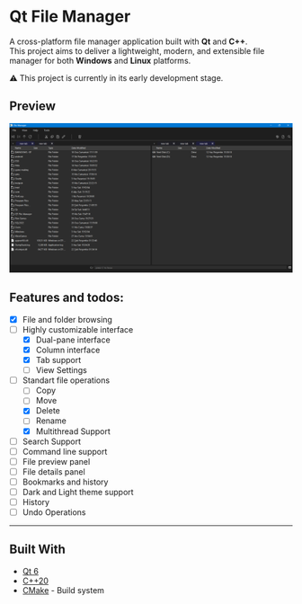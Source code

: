 # Qt File Manager

A cross-platform file manager application built with **Qt** and **C++**.  
This project aims to deliver a lightweight, modern, and extensible file manager for both **Windows** and **Linux** platforms.

⚠️ This project is currently in its early development stage.



## Preview 
![preview](https://github.com/yunnsbz/File-Manager/blob/feature-file-operations/preview.png)

## Features and todos:

- [x] File and folder browsing
- [ ] Highly customizable interface
  - [x] Dual-pane interface
  - [x] Column interface
  - [x] Tab support
  - [ ] View Settings
- [ ] Standart file operations
  - [ ] Copy
  - [ ] Move
  - [x] Delete
  - [ ] Rename
  - [x] Multithread Support
- [ ] Search Support
- [ ] Command line support
- [ ] File preview panel
- [ ] File details panel
- [ ] Bookmarks and history
- [ ] Dark and Light theme support
- [ ] History
- [ ] Undo Operations
---

## Built With

- [Qt 6](https://www.qt.io/)
- [C++20](https://en.cppreference.com/)
- [CMake](https://cmake.org/) - Build system
